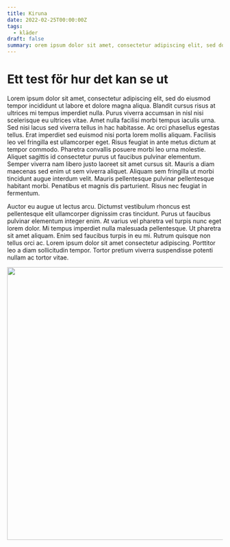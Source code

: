 ```yaml
---
title: Kiruna
date: 2022-02-25T00:00:00Z
tags:
  - kläder
draft: false
summary: orem ipsum dolor sit amet, consectetur adipiscing elit, sed do eiusmod tempor
---
```

# Ett test för hur det kan se ut

Lorem ipsum dolor sit amet, consectetur adipiscing elit, sed do eiusmod tempor incididunt ut labore et dolore magna aliqua. Blandit cursus risus at ultrices mi tempus imperdiet nulla. Purus viverra accumsan in nisl nisi scelerisque eu ultrices vitae. Amet nulla facilisi morbi tempus iaculis urna. Sed nisi lacus sed viverra tellus in hac habitasse. Ac orci phasellus egestas tellus. Erat imperdiet sed euismod nisi porta lorem mollis aliquam. Facilisis leo vel fringilla est ullamcorper eget. Risus feugiat in ante metus dictum at tempor commodo. Pharetra convallis posuere morbi leo urna molestie. Aliquet sagittis id consectetur purus ut faucibus pulvinar elementum. Semper viverra nam libero justo laoreet sit amet cursus sit. Mauris a diam maecenas sed enim ut sem viverra aliquet. Aliquam sem fringilla ut morbi tincidunt augue interdum velit. Mauris pellentesque pulvinar pellentesque habitant morbi. Penatibus et magnis dis parturient. Risus nec feugiat in fermentum.

Auctor eu augue ut lectus arcu. Dictumst vestibulum rhoncus est pellentesque elit ullamcorper dignissim cras tincidunt. Purus ut faucibus pulvinar elementum integer enim. At varius vel pharetra vel turpis nunc eget lorem dolor. Mi tempus imperdiet nulla malesuada pellentesque. Ut pharetra sit amet aliquam. Enim sed faucibus turpis in eu mi. Rutrum quisque non tellus orci ac. Lorem ipsum dolor sit amet consectetur adipiscing. Porttitor leo a diam sollicitudin tempor. Tortor pretium viverra suspendisse potenti nullam ac tortor vitae.

<img src="/uploads/capture.PNG" width="954" height="636" />
